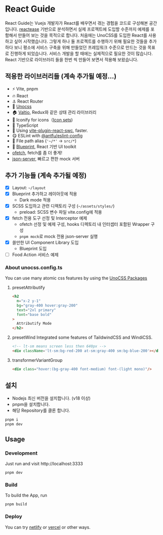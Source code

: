 # React Guide 

React Guide는 Vuejs 개발자가 React를 배우면서 겪는 경험을 코드로 구성해본 공간입니다.
[reactease](https://github.com/Hacker-C/reactease) 기반으로 분석하면서 실제 프로젝트에 도입할 수준까지 예제를 포함해서 만들어 보는 것을 목적으로 합니다.
처음에는 UnoCSS를 도입한 React를 사용하고 싶어 시작했습니다. 그렇게 하나 둘 프로젝트를 수행하기 위해 필요한 것들을 추가하다 보니 평소에 서비스 구축을 위해 만들었던 프레임워크 수준으로 만드는 것을 목표로 진행하게 되었습니다.
서비스 개발을 할 때에는 실제적으로 필요한 것이 많습니다. React 기반으로 라이브러리 들을 한번 씩 만들어 보면서 적용해 보왔습니다.

## 적용한 라이브러리들 (계속 추가될 예정...)

- ⚡ Vite, pnpm
- 🔥 React
- ⚓ React Router
- 🎨 [Unocss](https://unocss.dev)
- 🏠 [Valtio](https://valtio.pmnd.rs/), Redux와 같은 상태 관리 라이브러리
- 🎈 Iconify for icons（[Icon sets](https://icon-sets.iconify.design))
- 💪 TypeScript
- 🚀 Using [vite-plugin-react-swc](https://github.com/vitejs/vite-plugin-react-swc), faster.
- 😋 ESLint with [@antfu/eslint-config]()
- 📁 File path alias (`'~/*'` -> `src/*`)
- 📱 [Blueprint](https://blueprintjs.com/), React 기반 UI toolkit
- [ofetch](https://github.com/unjs/ofetch), fetch를 좀 더 좋게!
- [json-server](https://github.com/typicode/json-server), 빠르고 편한 mock 서버

## 추가 기능들 (계속 추가될 예정)
- [X] Layout: `~/layout`
- [X] Blueprint 추가하고 레이아웃에 적용
  - Dark mode 적용
- [X] SCSS 도입하고 관련 디렉토리 구성 (`~/assets/styles/`)
  - preload: SCSS 변수 파일 vite.config에 적용
- [X] fetch 전용 도구 선정 및 Interceptor 예제
  - ofetch 선정 및 예제 구성, hooks 디렉토리 내 인터셉터 포함된 Wrapper 구성
  - `pnpm mock`로 mock 전용 json-server 실행
- [X] 쓸만한 UI Component Library 도입
  - Blueprint 도입 
- [ ] Food Action 서비스 예제

### About unocss.config.ts

You can use many atomic css features by using the [UnoCSS Packages](https://github.com/unocss/unocss/tree/main/packages)

1. presetAttributify
    ```html
    <h2
      m="x-2 y-1"
      bg="gray-400 hover:gray-200"
      text="2xl primary"
      font="base bold"
    >
      Attributify Mode
    </h2>
    ```

2. presetWind
    Integrated some features of TaildwindCSS and WindiCSS.
    ```html
    <!-- lt-sm means screen less then 640px -->
    <div className='lt-sm:bg-red-200 at-sm:gray-400 sm:bg-blue-200'></div>
    ```

3. transformerVariantGroup
    ```html
    <div class="hover:(bg-gray-400 font-medium) font-(light mono)"/>
    ```

## 설치

- Nodejs 최신 버전을 설치합니다. (v18 이상)
- pnpm을 설치합니다.
- 해당 Repository를 클론 합니다.

```bash
pnpm i
pnpm dev
```

## Usage

### Development

Just run and visit http://localhost:3333
```
pnpm dev
```

### Build

To build the App, run
```
pnpm build
```

### Deploy

You can try [netlify](https://www.netlify.com) or [vercel](https://vercel.com/) or other ways.
